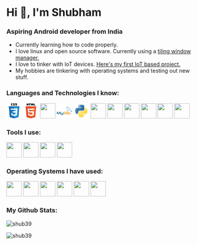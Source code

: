 <h1 align="left">Hi 👋, I'm Shubham</h1>
<h3 align="left">Aspiring Android developer from India</h3>

- Currently learning how to code properly.
- I love linux and open source software. Currently using a <a href="https://github.com/shub39/dotfiles"> tiling window manager. </a>
- I love to tinker with IoT devices. <a href="https://github.com/shub39/fingerprint_attendance"> Here's my first IoT based project. </a>
- My hobbies are tinkering with operating systems and testing out new stuff.

<h3 align="left">Languages and Technologies I know:</h3>
<p align="left"> 
  
  <a href="https://www.w3schools.com/css/" target="_blank" rel="noreferrer"><img src="https://raw.githubusercontent.com/devicons/devicon/master/icons/css3/css3-original-wordmark.svg" alt="css3" width="40" height="40"/></a> <a href="https://www.w3.org/html/" target="_blank" rel="noreferrer"><img src="https://raw.githubusercontent.com/devicons/devicon/master/icons/html5/html5-original-wordmark.svg" alt="html5" width="40" height="40"/></a> <a href="https://www.linux.org/" target="_blank" rel="noreferrer"><img src="https://cdn.jsdelivr.net/gh/devicons/devicon@latest/icons/linux/linux-original.svg" width="40" height="40"/></a> <a href="https://www.mysql.com/" target="_blank" rel="noreferrer"><img src="https://raw.githubusercontent.com/devicons/devicon/master/icons/mysql/mysql-original-wordmark.svg" alt="mysql" width="40" height="40"/></a> <a href="https://www.python.org" target="_blank" rel="noreferrer"><img src="https://raw.githubusercontent.com/devicons/devicon/master/icons/python/python-original.svg" alt="python" width="40" height="40"/></a> <a href="https://cplusplus.com/" target="_blank" rel="noreferrer"><img src="https://cdn.jsdelivr.net/gh/devicons/devicon@latest/icons/cplusplus/cplusplus-original.svg" width="40" height="40"/></a> <a href="https://www.cprogramming.com/" target="_blank" rel="noreferrer"><img src="https://cdn.jsdelivr.net/gh/devicons/devicon@latest/icons/c/c-original.svg" width="40" height="40"/></a> <a href="https://www.gnu.org/software/bash/" target="_blank" rel="noreferrer"><img src="https://cdn.jsdelivr.net/gh/devicons/devicon@latest/icons/bash/bash-original.svg" width="40" height="40"/></a> <a href="https://ohmyz.sh/" target="_blank" rel="noreferrer"><img src="https://cdn.jsdelivr.net/gh/devicons/devicon@latest/icons/ohmyzsh/ohmyzsh-original.svg" width="40" height="40"/></a> <a href="https://kotlinlang.org/" target="_blank" rel="noreferrer"><img src="https://cdn.jsdelivr.net/gh/devicons/devicon@latest/icons/kotlin/kotlin-original.svg" width="40" height="40"/></a> <a href="https://www.raspberrypi.com/" target="_blank" rel="noreferrer"><img src="https://cdn.jsdelivr.net/gh/devicons/devicon@latest/icons/raspberrypi/raspberrypi-original.svg" width="40" height="40"/></a>
  
</p>

<h3 align="left">Tools I use:</h3>
<p align="left"> 
<img src="https://cdn.jsdelivr.net/gh/devicons/devicon@latest/icons/neovim/neovim-original.svg" width="40" height="40"/>
<img src="https://cdn.jsdelivr.net/gh/devicons/devicon@latest/icons/vim/vim-original.svg" width="40" height="40"/>
<img src="https://cdn.jsdelivr.net/gh/devicons/devicon@latest/icons/vscode/vscode-original.svg" width="40" height="40"/>
<img src="https://cdn.jsdelivr.net/gh/devicons/devicon@latest/icons/androidstudio/androidstudio-original.svg" width="40" height="40"/>
</p>

<h3 align="left">Operating Systems I have used:</h3>
<p align="left"> 
<img src="https://cdn.jsdelivr.net/gh/devicons/devicon@latest/icons/debian/debian-original.svg"  width="40" height="40"/>
<img src="https://cdn.jsdelivr.net/gh/devicons/devicon@latest/icons/fedora/fedora-original.svg"  width="40" height="40"/>
<img src="https://cdn.jsdelivr.net/gh/devicons/devicon@latest/icons/redhat/redhat-original.svg"  width="40" height="40"/>
<img src="https://cdn.jsdelivr.net/gh/devicons/devicon@latest/icons/archlinux/archlinux-original.svg"  width="40" height="40"/>
<img src="https://cdn.jsdelivr.net/gh/devicons/devicon@latest/icons/windows11/windows11-original.svg"  width="40" height="40"/>
<img src="https://cdn.jsdelivr.net/gh/devicons/devicon@latest/icons/ubuntu/ubuntu-original.svg"  width="40" height="40"/>
</p>

<h3 align="left">My Github Stats:</h3>
<p align="left">  
<img src="https://github-readme-stats.vercel.app/api/top-langs?username=shub39&show_icons=true&theme=dark&locale=en&layout=compact" alt="shub39" />   
</p>
<p align="left">
<img src="https://komarev.com/ghpvc/?username=shub39&label=Profile%20views&color=0e75b6&style=flat" alt="shub39" />
</p>
